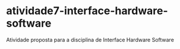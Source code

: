 # atividade7-interface-hardware-software
Atividade proposta para a disciplina de Interface Hardware Software
